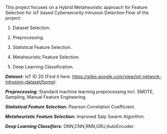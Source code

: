 This project focuses on a Hybrid Metaheuristic approach for Feature Selection for IoT based Cybersecurity Intrusion Detection
Flow of the project:

1. Dataset Selection.

2. Preprocessing.

3. Statistical Feature Selection.

4. Metaheuristic Feature Selection.

5. Deep Learning Classification.


***Dataset:*** IoT ID 20 (Find it here: https://sites.google.com/view/iot-network-intrusion-dataset/home).

***Preprocessing:*** Standard machine learning preprocessing incl. SMOTE, Sampling, Manual Feature Engineering.

***Statistical Feature Selection:*** Pearson Correlation Coefficient.

***Metaheuristic Feature Selection:*** Improved Salp Swarm Algorithm.

***Deep Learning Classifiers:*** DNN,CNN,RNN,GRU,AutoEncoder.
